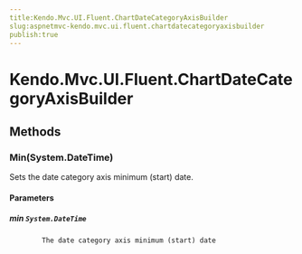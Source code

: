```yaml
---
title:Kendo.Mvc.UI.Fluent.ChartDateCategoryAxisBuilder
slug:aspnetmvc-kendo.mvc.ui.fluent.chartdatecategoryaxisbuilder
publish:true
---
```


# Kendo.Mvc.UI.Fluent.ChartDateCategoryAxisBuilder

## Methods

### Min(System.DateTime)
Sets the date category axis minimum (start) date.

#### Parameters

##### min `System.DateTime`

            The date category axis minimum (start) date
            